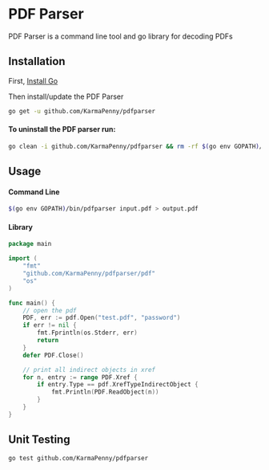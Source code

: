 # PDF Parser
PDF Parser is a command line tool and go library for decoding PDFs

## Installation
First, [Install Go](https://golang.org/doc/install#install)

Then install/update the PDF Parser
```bash
go get -u github.com/KarmaPenny/pdfparser
```

#### To uninstall the PDF parser run:
```bash
go clean -i github.com/KarmaPenny/pdfparser && rm -rf $(go env GOPATH)/src/github.com/KarmaPenny/pdfparser
```

## Usage
#### Command Line
```bash
$(go env GOPATH)/bin/pdfparser input.pdf > output.pdf
```

#### Library
```go
package main

import (
	"fmt"
	"github.com/KarmaPenny/pdfparser/pdf"
	"os"
)

func main() {
	// open the pdf
	PDF, err := pdf.Open("test.pdf", "password")
	if err != nil {
		fmt.Fprintln(os.Stderr, err)
		return
	}
	defer PDF.Close()

	// print all indirect objects in xref
	for n, entry := range PDF.Xref {
		if entry.Type == pdf.XrefTypeIndirectObject {
			fmt.Println(PDF.ReadObject(n))
		}
	}
}
```

## Unit Testing
```bash
go test github.com/KarmaPenny/pdfparser
```
